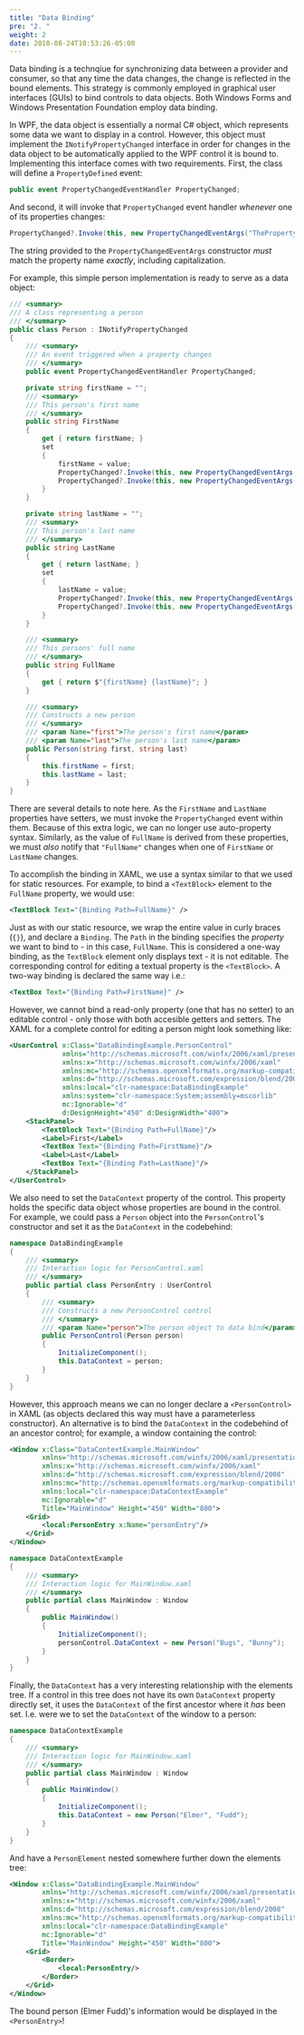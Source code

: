 ```yaml
---
title: "Data Binding"
pre: "2. "
weight: 2
date: 2018-08-24T10:53:26-05:00
---
```


Data binding is a technqiue for synchronizing data between a provider and consumer, so that any time the data changes, the change is reflected in the bound elements.  This strategy is commonly employed in graphical user interfaces (GUIs) to bind controls to data objects.  Both Windows Forms and Windows Presentation Foundation employ data binding.

In WPF, the data object is essentially a normal C# object, which represents some data we want to display in a control. However, this object must implement the `INotifyPropertyChanged` interface in order for changes in the data object to be automatically applied to the WPF control it is bound to.  Implementing this interface comes with two requirements.  First, the class will define a `PropertyDefined` event:

```csharp
public event PropertyChangedEventHandler PropertyChanged;
```

And second, it will invoke that `PropertyChanged` event handler _whenever_ one of its properties changes:

```csharp
PropertyChanged?.Invoke(this, new PropertyChangedEventArgs("ThePropertyName"));
```
The string provided to the `PropertyChangedEventArgs` constructor _must_ match the property name _exactly_, including capitalization.  

For example, this simple person implementation is ready to serve as a data object:


```csharp
/// <summary>
/// A class representing a person 
/// </summary>
public class Person : INotifyPropertyChanged
{
    /// <summary>
    /// An event triggered when a property changes 
    /// </summary>
    public event PropertyChangedEventHandler PropertyChanged;

    private string firstName = "";
    /// <summary>
    /// This person's first name 
    /// </summary>
    public string FirstName
    {
        get { return firstName; }
        set
        {
            firstName = value;
            PropertyChanged?.Invoke(this, new PropertyChangedEventArgs("FirstName"));
            PropertyChanged?.Invoke(this, new PropertyChangedEventArgs("FullName"));
        }
    }

    private string lastName = "";
    /// <summary>
    /// This person's last name 
    /// </summary>
    public string LastName
    {
        get { return lastName; }
        set
        {
            lastName = value;
            PropertyChanged?.Invoke(this, new PropertyChangedEventArgs("LastName"));
            PropertyChanged?.Invoke(this, new PropertyChangedEventArgs("FullName"));
        }
    }

    /// <summary>
    /// This persons' full name 
    /// </summary>
    public string FullName
    {
        get { return $"{firstName} {lastName}"; }
    }

    /// <summary>
    /// Constructs a new person 
    /// </summary>
    /// <param Name="first">The person's first name</param>
    /// <param Name="last">The person's last name</param>
    public Person(string first, string last)
    {
        this.firstName = first;
        this.lastName = last;
    }
}
```

There are several details to note here.  As the `FirstName` and `LastName` properties have setters, we must invoke the `PropertyChanged` event within them.  Because of this extra logic, we can no longer use auto-property syntax.  Similarly, as the value of `FullName` is derived from these properties, we must _also_ notify that `"FullName"` changes when one of `FirstName` or `LastName` changes.

To accomplish the binding in XAML, we use a syntax similar to that we used for static resources.  For example, to bind a `<TextBlock>` element to the `FullName` property, we would use:

```xml
<TextBlock Text="{Binding Path=FullName}" />
```

Just as with our static resource, we wrap the entire value in curly braces (`{}`), and declare a `Binding`.  The `Path` in the binding specifies the _property_ we want to bind to - in this case, `FullName`.  This is considered a one-way binding, as the `TextBlock` element only displays text - it is not editable.  The corresponding control for editing a textual property is the `<TextBlock>`.  A two-way binding is declared the same way i.e.:

```xml
<TextBox Text="{Binding Path=FirstName}" />
```

However, we cannot bind a read-only property (one that has no setter) to an editable control - only those with both accesible getters and setters.  The XAML for a complete control for editing a person might look something like:

```xml
<UserControl x:Class="DataBindingExample.PersonControl"
             xmlns="http://schemas.microsoft.com/winfx/2006/xaml/presentation"
             xmlns:x="http://schemas.microsoft.com/winfx/2006/xaml"
             xmlns:mc="http://schemas.openxmlformats.org/markup-compatibility/2006" 
             xmlns:d="http://schemas.microsoft.com/expression/blend/2008"     
             xmlns:local="clr-namespace:DataBindingExample"
             xmlns:system="clr-namespace:System;assembly=mscorlib"
             mc:Ignorable="d" 
             d:DesignHeight="450" d:DesignWidth="400">    
    <StackPanel>
        <TextBlock Text="{Binding Path=FullName}"/>
        <Label>First</Label>
        <TextBox Text="{Binding Path=FirstName}"/>
        <Label>Last</Label>
        <TextBox Text="{Binding Path=LastName}"/>
    </StackPanel>
</UserControl>
```

We also need to set the `DataContext` property of the control.  This property holds the specific data object whose properties are bound in the control.  For example, we could pass a `Person` object into the `PersonControl`'s constructor and set it as the `DataContext` in the codebehind:

```csharp
namespace DataBindingExample
{
    /// <summary>
    /// Interaction logic for PersonControl.xaml
    /// </summary>
    public partial class PersonEntry : UserControl
    {
        /// <summary>
        /// Constructs a new PersonControl control 
        /// </summary>
        /// <param Name="person">The person object to data bind</param>
        public PersonControl(Person person)
        {
            InitializeComponent();
            this.DataContext = person;
        }
    }
}
```

However, this approach means we can no longer declare a `<PersonControl>` in XAML (as objects declared this way must have a parameterless constructor).  An alternative is to bind the `DataContext` in the codebehind of an ancestor control; for example, a window containing the control:

```xml
<Window x:Class="DataContextExample.MainWindow"
        xmlns="http://schemas.microsoft.com/winfx/2006/xaml/presentation"
        xmlns:x="http://schemas.microsoft.com/winfx/2006/xaml"
        xmlns:d="http://schemas.microsoft.com/expression/blend/2008"
        xmlns:mc="http://schemas.openxmlformats.org/markup-compatibility/2006"
        xmlns:local="clr-namespace:DataContextExample"
        mc:Ignorable="d"
        Title="MainWindow" Height="450" Width="800">
    <Grid>
        <local:PersonEntry x:Name="personEntry"/>
    </Grid>
</Window>
```
```csharp
namespace DataContextExample
{
    /// <summary>
    /// Interaction logic for MainWindow.xaml
    /// </summary>
    public partial class MainWindow : Window
    {        
        public MainWindow()
        {
            InitializeComponent();
            personControl.DataContext = new Person("Bugs", "Bunny");
        }
    }
}
```

Finally, the `DataContext` has a very interesting relationship with the elements tree.  If a control in this tree does not have its own `DataContext` property directly set, it uses the `DataContext` of the first ancestor where it _has_ been set. I.e. were we to set the `DataContext` of the window to a person:


```csharp
namespace DataContextExample
{
    /// <summary>
    /// Interaction logic for MainWindow.xaml
    /// </summary>
    public partial class MainWindow : Window
    {        
        public MainWindow()
        {
            InitializeComponent();
            this.DataContext = new Person("Elmer", "Fudd");
        }
    }
}
```

And have a `PersonElement` nested somewhere further down the elements tree:

```xml
<Window x:Class="DataBindingExample.MainWindow"
        xmlns="http://schemas.microsoft.com/winfx/2006/xaml/presentation"
        xmlns:x="http://schemas.microsoft.com/winfx/2006/xaml"
        xmlns:d="http://schemas.microsoft.com/expression/blend/2008"
        xmlns:mc="http://schemas.openxmlformats.org/markup-compatibility/2006"
        xmlns:local="clr-namespace:DataBindingExample"
        mc:Ignorable="d"
        Title="MainWindow" Height="450" Width="800">
    <Grid>
        <Border>
            <local:PersonEntry/>
        </Border>
    </Grid>
</Window>
```

The bound person (Elmer Fudd)'s information would be displayed in the `<PersonEntry>`!